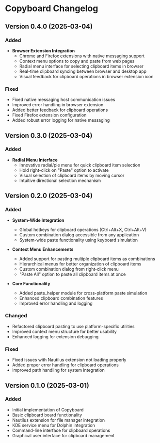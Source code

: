 # Copyboard Changelog

## Version 0.4.0 (2025-03-04)

### Added
- **Browser Extension Integration**
  - Chrome and Firefox extensions with native messaging support
  - Context menu options to copy and paste from web pages
  - Radial menu interface for selecting clipboard items in browser
  - Real-time clipboard syncing between browser and desktop app
  - Visual feedback for clipboard operations in browser extension icon

### Fixed
- Fixed native messaging host communication issues
- Improved error handling in browser extension
- Added better feedback for clipboard operations
- Fixed Firefox extension configuration
- Added robust error logging for native messaging

## Version 0.3.0 (2025-03-04)

### Added
- **Radial Menu Interface**
  - Innovative radial/pie menu for quick clipboard item selection
  - Hold right-click on "Paste" option to activate
  - Visual selection of clipboard items by moving cursor
  - Intuitive directional selection mechanism

## Version 0.2.0 (2025-03-04)

### Added
- **System-Wide Integration**
  - Global hotkeys for clipboard operations (Ctrl+Alt+X, Ctrl+Alt+V)
  - Custom combination dialog accessible from any application
  - System-wide paste functionality using keyboard simulation

- **Context Menu Enhancements**
  - Added support for pasting multiple clipboard items as combinations
  - Hierarchical menus for better organization of clipboard items
  - Custom combination dialog from right-click menu
  - "Paste All" option to paste all clipboard items at once

- **Core Functionality**
  - Added paste_helper module for cross-platform paste simulation
  - Enhanced clipboard combination features
  - Improved error handling and logging

### Changed
- Refactored clipboard pasting to use platform-specific utilities
- Improved context menu structure for better usability
- Enhanced logging for extension debugging

### Fixed
- Fixed issues with Nautilus extension not loading properly
- Added proper error handling for clipboard operations
- Improved path handling for system integration

## Version 0.1.0 (2025-03-01)

### Added
- Initial implementation of Copyboard
- Basic clipboard board functionality
- Nautilus extension for file manager integration
- KDE service menu for Dolphin integration
- Command-line interface for clipboard operations
- Graphical user interface for clipboard management
